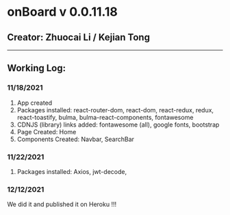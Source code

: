 # onBoard v 0.0.11.18

## Creator: Zhuocai Li / Kejian Tong

---------------------------------------------------------------------------

## Working Log:

### 11/18/2021
1. App created
2. Packages installed: react-router-dom, react-dom, react-redux, redux, react-toastify, bulma, bulma-react-components, fontawesome
3. CDNJS (library) links added: fontawesome (all), google fonts, bootstrap
4. Page Created: Home
5. Components Created: Navbar, SearchBar

### 11/22/2021

1. Packages installed: Axios, jwt-decode, 

### 12/12/2021
   We did it and published it on Heroku !!!
